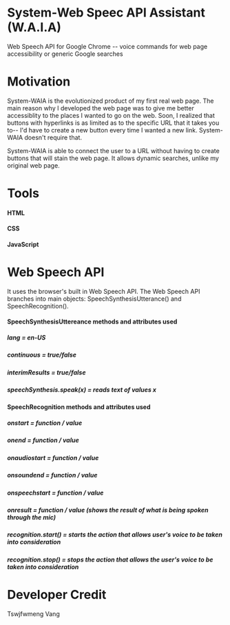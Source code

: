 # System-Web Speec API Assistant (W.A.I.A)
Web Speech API for Google Chrome -- voice commands for web page accessibility or generic Google searches

# Motivation
System-WAIA is the evolutionized product of my first real web page. The main reason why I developed the web
page was to give me better accessiblity to the places I wanted to go on the web. Soon, I realized that buttons
with hyperlinks is as limited as to the specific URL that it takes you to-- I'd have to create a new button
every time I wanted a new link. System-WAIA doesn't require that.

System-WAIA is able to connect the user to a URL without having to create buttons that will stain the web page.
It allows dynamic searches, unlike my original web page.

# Tools
#### HTML
#### CSS
#### JavaScript

# Web Speech API
It uses the browser's built in Web Speech API.
The Web Speech API branches into main objects: SpeechSynthesisUtterance() and SpeechRecognition().

#### SpeechSynthesisUttereance methods and attributes used
##### lang = en-US
##### continuous = true/false
##### interimResults = true/false
##### speechSynthesis.speak(x) = reads text of values x

#### SpeechRecognition methods and attributes used
##### onstart = function / value 
##### onend = function / value
##### onaudiostart = function / value
##### onsoundend = function / value
##### onspeechstart = function / value
##### onresult = function / value (shows the result of what is being spoken through the mic)
##### recognition.start() = starts the action that allows user's voice to be taken into consideration
##### recognition.stop() = stops the action that allows the user's voice to be taken into consideration

# Developer Credit
Tswjfwmeng Vang
